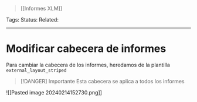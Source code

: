 > [[Informes XLM]]

Tags: 
Status: 
Related: 

___

# Modificar cabecera de informes
Para cambiar la cabecera de los informes, heredamos de la plantilla `external_layout_striped`

> [!DANGER] Importante
> Esta cabecera se aplica a todos los informes


![[Pasted image 20240214152730.png]]


